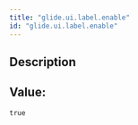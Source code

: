 ```yaml
---
title: "glide.ui.label.enable"
id: "glide.ui.label.enable"
---
```

## Description



## Value: 
```
true
```